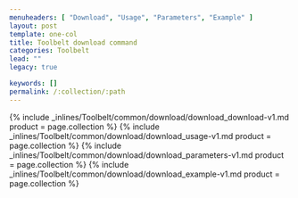 ```yaml
---
menuheaders: [ "Download", "Usage", "Parameters", "Example" ]
layout: post
template: one-col
title: Toolbelt download command
categories: Toolbelt
lead: ""
legacy: true

keywords: []
permalink: /:collection/:path
---
```





<a href="#download"></a>{% include _inlines/Toolbelt/common/download/download_download-v1.md  product = page.collection %}
<a href="#usage"></a>{% include _inlines/Toolbelt/common/download/download_usage-v1.md  product = page.collection %}
<a href="#parameters"></a>{% include _inlines/Toolbelt/common/download/download_parameters-v1.md  product = page.collection %}
<a href="#example"></a>{% include _inlines/Toolbelt/common/download/download_example-v1.md  product = page.collection %}